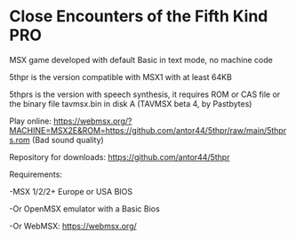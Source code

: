 # Close Encounters of the Fifth Kind PRO

MSX game developed with default Basic in text mode, no machine code

5thpr is the version compatible with MSX1 with at least 64KB

5thprs is the version with speech synthesis, it requires ROM or CAS file or the binary file tavmsx.bin in disk A (TAVMSX beta 4, by Pastbytes)



Play online: https://webmsx.org/?MACHINE=MSX2E&ROM=https://github.com/antor44/5thpr/raw/main/5thprs.rom
(Bad sound quality)

Repository for downloads: https://github.com/antor44/5thpr


Requirements:

-MSX 1/2/2+ Europe or USA BIOS

-Or OpenMSX emulator with a Basic Bios

-Or WebMSX: https://webmsx.org/
